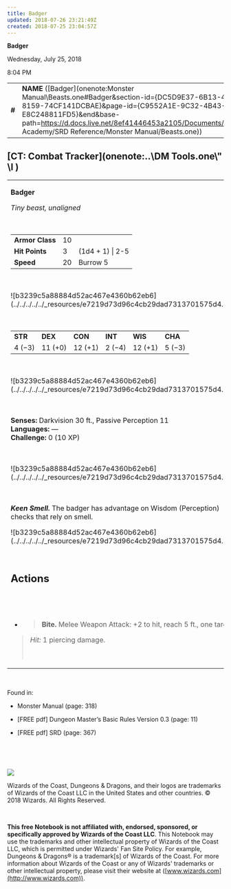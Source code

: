 ```yaml
---
title: Badger
updated: 2018-07-26 23:21:49Z
created: 2018-07-25 23:04:57Z
---
```


**Badger**

Wednesday, July 25, 2018

8:04 PM

|        |                                                                                                                                                                                                                                                                                            |        |       |       |     |       |       |
|--------|--------------------------------------------------------------------------------------------------------------------------------------------------------------------------------------------------------------------------------------------------------------------------------------------|--------|-------|-------|-----|-------|-------|
| **\#** | **NAME** ([Badger](onenote:Monster Manual\\Beasts.one#Badger&section-id={DC5D9E37-6B13-41FF-8159-74CF141DCBAE}&page-id={C9552A1E-9C32-4B43-969F-E8C248811FD5}&end&base-path=https://d.docs.live.net/8ef41446453a2105/Documents/Adventure Academy/SRD Reference/Monster Manual/Beasts.one)) | **10** | **3** | **3** | \-  | Notes | 10 XP |

## [CT: Combat Tracker](onenote:..\\DM Tools.one\\" \l )

<table><tbody><tr class="odd"><td><p><strong>Badger</strong></p><p><em>Tiny beast, unaligned</em></p><p> </p><table><tbody><tr class="odd"><td><strong>Armor Class</strong></td><td>10</td><td> </td></tr><tr class="even"><td><strong>Hit Points</strong></td><td>3</td><td>(1d4 + 1) | 2-5</td></tr><tr class="odd"><td><strong>Speed</strong></td><td>20</td><td>Burrow 5</td></tr></tbody></table><p> </p><p>![b3239c5a88884d52ac467e4360b62eb6](../../../../../_resources/e7219d73d96c4cb29dad7313701575d4.png)</p><p> </p><table><tbody><tr class="odd"><td><strong>STR</strong></td><td><strong>DEX</strong></td><td><strong>CON</strong></td><td><strong>INT</strong></td><td><strong>WIS</strong></td><td><strong>CHA</strong></td></tr><tr class="even"><td>4 (−3)</td><td>11 (+0)</td><td>12 (+1)</td><td>2 (−4)</td><td>12 (+1)</td><td>5 (−3)</td></tr></tbody></table><p> </p><p>![b3239c5a88884d52ac467e4360b62eb6](../../../../../_resources/e7219d73d96c4cb29dad7313701575d4.png)</p><p> </p><p><strong>Senses:</strong> Darkvision 30 ft., Passive Perception 11<br />
<strong>Languages:</strong> —<br />
<strong>Challenge:</strong> 0 (10 XP)</p><p> </p><p>![b3239c5a88884d52ac467e4360b62eb6](../../../../../_resources/e7219d73d96c4cb29dad7313701575d4.png)</p><p> </p><p><em><strong>Keen Smell.</strong></em> The badger has advantage on Wisdom (Perception) checks that rely on smell.</p><p>![b3239c5a88884d52ac467e4360b62eb6](../../../../../_resources/e7219d73d96c4cb29dad7313701575d4.png)</p><h2 id="actions"><strong><br />
Actions</strong></h2><h2 id="section"> </h2><ul><li><blockquote><p><strong>Bite.</strong> Melee Weapon Attack: +2 to hit, reach 5 ft., one target.</p></blockquote></li></ul><blockquote><p><em>Hit:</em> 1 piercing damage.</p><p> </p></blockquote></td></tr></tbody></table>

 

Found in:

-   Monster Manual (page: 318)

-   \[FREE pdf\] Dungeon Master’s Basic Rules Version 0.3 (page: 11)

-   \[FREE pdf\] SRD (page: 367)

 

 

![](tmp\media\image2.png)

Wizards of the Coast, Dungeons & Dragons, and their logos are trademarks of Wizards of the Coast LLC in the United States and other countries. © 2018 Wizards. All Rights Reserved.

 

**This free Notebook is not affiliated with, endorsed, sponsored, or specifically approved by Wizards of the Coast LLC**. This Notebook may use the trademarks and other intellectual property of Wizards of the Coast LLC, which is permitted under Wizards' Fan Site Policy. For example, Dungeons & Dragons® is a trademark\[s\] of Wizards of the Coast. For more information about Wizards of the Coast or any of Wizards' trademarks or other intellectual property, please visit their website at ([www.wizards.com](http://www.wizards.com)).
